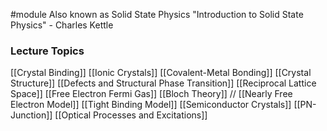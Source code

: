 #module
Also known as Solid State Physics
"Introduction to Solid State Physics" - Charles Kettle

### Lecture Topics

[[Crystal Binding]]
[[Ionic Crystals]]
[[Covalent-Metal Bonding]]
[[Crystal Structure]]
[[Defects and Structural Phase Transition]]
[[Reciprocal Lattice Space]]
[[Free Electron Fermi Gas]]
[[Bloch Theory]] // [[Nearly Free Electron Model]]
[[Tight Binding Model]]
[[Semiconductor Crystals]]
[[PN-Junction]]
[[Optical Processes and Excitations]]